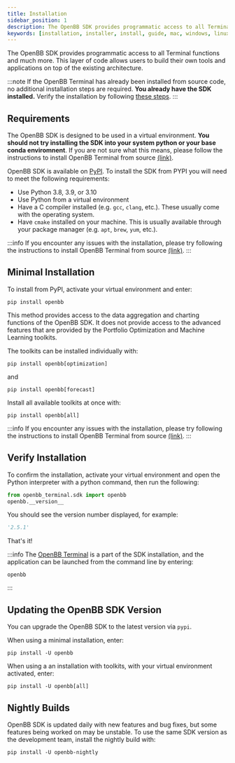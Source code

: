 ```yaml
---
title: Installation
sidebar_position: 1
description: The OpenBB SDK provides programmatic access to all Terminal functions. This layer of code allows users to build their own tools and applications on top of the existing architecture. Follow these steps to install on a local machine.
keywords: [installation, installer, install, guide, mac, windows, linux, python, github, macos, how to, explanation, openbb, sdk, api, pip, pypi,]
---
```

The OpenBB SDK provides programmatic access to all Terminal functions and much more. This layer of code allows users to build their own tools and applications on top of the existing architecture.

:::note
If the OpenBB Terminal has already been installed from source code, no additional installation steps are required. **You already have the SDK installed.**
Verify the installation by following [these steps](#verify-installation).
:::

## Requirements

The OpenBB SDK is designed to be used in a virtual environment. __You should not try installing the SDK into your system python or your base conda enviromnent__. If you are not sure what this means, please follow the instructions to install OpenBB Terminal from source [(link)](/terminal/installation/source).

OpenBB SDK is available on [PyPI](https://pypi.org/project/openbb/). To install the SDK from PYPI you will need to meet the following requirements:

- Use Python 3.8, 3.9, or 3.10
- Use Python from a virtual environment
- Have a C compiler installed (e.g. `gcc`, `clang`, etc.). These usually come with the operating system.
- Have `cmake` installed on your machine. This is usually available through your package manager (e.g. `apt`, `brew`, `yum`, etc.).

:::info
If you encounter any issues with the installation, please try following the instructions to install OpenBB Terminal from source [(link)](/terminal/installation/source).
:::

## Minimal Installation

To install from PyPI, activate your virtual environment and enter:

```shell
pip install openbb
```

This method provides access to the data aggregation and charting functions of the OpenBB SDK. It does not provide access to the advanced features that are provided by the Portfolio Optimization and Machine Learning toolkits.

The toolkits can be installed individually with:

```shell
pip install openbb[optimization]
```

and

```shell
pip install openbb[forecast]
```

Install all available toolkits at once with:

```shell
pip install openbb[all]
```

:::info
If you encounter any issues with the installation, please try following the instructions to install OpenBB Terminal from source [(link)](/terminal/installation/source).
:::

## Verify Installation

To confirm the installation, activate your virtual environment and open the Python interpreter with a python command, then run the following:

```python
from openbb_terminal.sdk import openbb
openbb.__version__
```

You should see the version number displayed, for example:

```python
'2.5.1'
```

That's it!

:::info
The [OpenBB Terminal](https://docs.openbb.co/terminal) is a part of the SDK installation, and the application can be launched from the command line by entering:

```shell
openbb
```

:::

## Updating the OpenBB SDK Version

You can upgrade the OpenBB SDK to the latest version via `pypi`.

When using a minimal installation, enter:

```shell
pip install -U openbb
```

When using a an installation with toolkits, with your virtual environment activated, enter:

```shell
pip install -U openbb[all]
```

## Nightly Builds

OpenBB SDK is updated daily with new features and bug fixes, but some features being worked on may be unstable. To use the same SDK version as the development team, install the nightly build with:

```shell
pip install -U openbb-nightly
```

